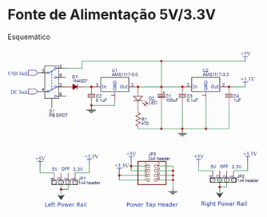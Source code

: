 # Fonte de Alimentação 5V/3.3V

Esquemático

<img src = "https://github.com/well1ngt0nso/engenhando_1.0/blob/main/fonte_MB102/YwRobot-Power-Module-Schematic.jpg"> 
